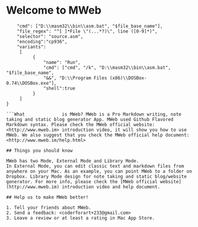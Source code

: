 # Welcome to MWeb


```{
    "cmd": ["D:\\masm32\\bin\\asm.bat", "$file_base_name"],
    "file_regex": "^[ ]*File \"(...*?)\", line ([0-9]*)",
    "selector": "source.asm",
    "encoding":"cp936",
    "variants":
     [
          {
              "name": "Run",
              "cmd": ["cmd", "/k", "D:\\masm32\\bin\\asm.bat", "$file_base_name",
              "&&", "D:\\Program Files (x86)\\DOSBox-0.74\\DOSBox.exe"],
              "shell":true
          }
     ]
}

```What              is MWeb? MWeb is a Pro Markdown writing, note taking and static blog generator App. MWeb used Github Flavored Markdown syntax. Please check the MWeb official website: <http://www.mweb.im> introduction video, it will show you how to use MWeb. We also suggest that you check the MWeb official help document: <http://www.mweb.im/help.html>

## Things you should know

MWeb has two Mode, External Mode and Library Mode. 
In External Mode, you can edit classic text and markdown files from anywhere on your Mac. As an example, you can point MWeb to a folder on Dropbox. Library Mode design for note taking and static blog/website generator. For more info, please check the [MWeb official website](http://www.mweb.im) introduction video and help document.

## Help us to make MWeb better!

1. Tell your friends about MWeb.
2. Send a feedback: <coderforart+233@gmail.com>
3. Leave a review or at least a rating in Mac App Store.


